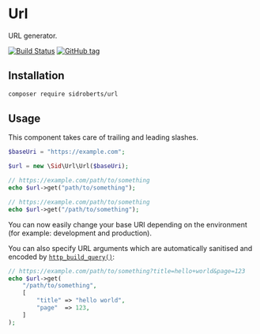 # Url

URL generator.

[![Build Status](https://travis-ci.org/SidRoberts/url.svg?branch=master)](https://travis-ci.org/SidRoberts/url)
[![GitHub tag](https://img.shields.io/github/tag/sidroberts/url.svg?maxAge=2592000)]()



## Installation

```bash
composer require sidroberts/url
```



## Usage

This component takes care of trailing and leading slashes.

```php
$baseUri = "https://example.com";

$url = new \Sid\Url\Url($baseUri);

// https://example.com/path/to/something
echo $url->get("path/to/something");

// https://example.com/path/to/something
echo $url->get("/path/to/something");
```

You can now easily change your base URI depending on the environment (for
example: development and production).

You can also specify URL arguments which are automatically sanitised and encoded by [`http_build_query()`](http://php.net/http_build_query):

```php
// https://example.com/path/to/something?title=hello+world&page=123
echo $url->get(
    "/path/to/something",
    [
        "title" => "hello world",
        "page"  => 123,
    ]
);
```
